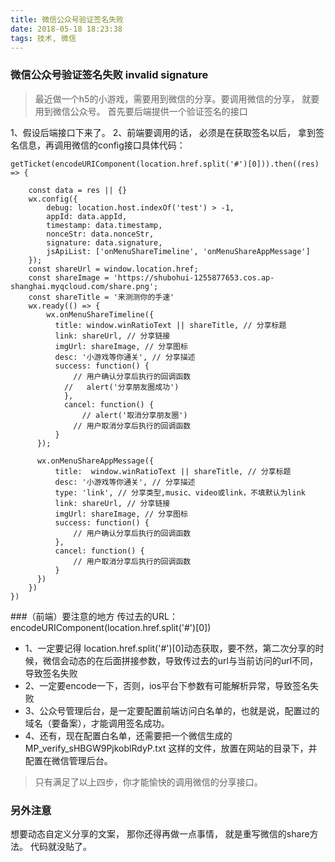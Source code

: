 ```yaml
---
title: 微信公众号验证签名失败
date: 2018-05-18 18:23:38
tags: 技术, 微信
---
```


### 微信公众号验证签名失败 invalid signature

> 最近做一个h5的小游戏，需要用到微信的分享。要调用微信的分享， 就要用到微信公众号。 首先要后端提供一个验证签名的接口

1、假设后端接口下来了。
2、前端要调用的话， 必须是在获取签名以后， 拿到签名信息，再调用微信的config接口具体代码： 

<!-- more -->
```
getTicket(encodeURIComponent(location.href.split('#')[0])).then((res) => {

    const data = res || {}
    wx.config({
        debug: location.host.indexOf('test') > -1,
        appId: data.appId,
        timestamp: data.timestamp,
        nonceStr: data.nonceStr,
        signature: data.signature,
        jsApiList: ['onMenuShareTimeline', 'onMenuShareAppMessage']
    });
    const shareUrl = window.location.href;
    const shareImage = 'https://shubohui-1255877653.cos.ap-shanghai.myqcloud.com/share.png';
    const shareTitle = '来测测你的手速'
    wx.ready(() => {
        wx.onMenuShareTimeline({
          title: window.winRatioText || shareTitle, // 分享标题
          link: shareUrl, // 分享链接
          imgUrl: shareImage, // 分享图标
          desc: '小游戏等你通关', // 分享描述
          success: function() {
              // 用户确认分享后执行的回调函数
            //   alert('分享朋友圈成功')
            },
            cancel: function() {
                // alert('取消分享朋友圈')
              // 用户取消分享后执行的回调函数
          }
      });

      wx.onMenuShareAppMessage({
          title:  window.winRatioText || shareTitle, // 分享标题
          desc: '小游戏等你通关', // 分享描述
          type: 'link', // 分享类型,music、video或link，不填默认为link
          link: shareUrl, // 分享链接
          imgUrl: shareImage, // 分享图标
          success: function() {
              // 用户确认分享后执行的回调函数
          },
          cancel: function() {
              // 用户取消分享后执行的回调函数
          }
      })
    })
})
```
###（前端）要注意的地方
传过去的URL： encodeURIComponent(location.href.split('#')[0])  
+ 1、一定要记得 location.href.split('#')[0]动态获取，要不然，第二次分享的时候，微信会动态的在后面拼接参数，导致传过去的url与当前访问的url不同，导致签名失败
+ 2、一定要encode一下，否则，ios平台下参数有可能解析异常，导致签名失败
+ 3、公众号管理后台，是一定要配置前端访问白名单的，也就是说，配置过的域名（要备案），才能调用签名成功。
+ 4、还有，现在配置白名单，还需要把一个微信生成的MP_verify_sHBGW9PjkoblRdyP.txt 这样的文件，放置在网站的目录下，并配置在微信管理后台。

> 只有满足了以上四步，你才能愉快的调用微信的分享接口。

### 另外注意
想要动态自定义分享的文案， 那你还得再做一点事情， 就是重写微信的share方法。
代码就没贴了。
